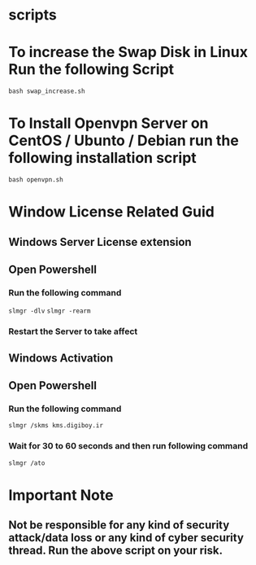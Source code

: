 # scripts

# To increase the Swap Disk in Linux Run the following Script
`bash swap_increase.sh`

# To Install Openvpn Server on CentOS / Ubunto / Debian run the following installation script
`bash openvpn.sh`


# Window License Related Guid

## Windows Server License extension
## Open Powershell
### Run the following command
`slmgr -dlv`
`slmgr -rearm`
### Restart the Server to take affect

## Windows Activation
## Open Powershell
### Run the following command
`slmgr /skms kms.digiboy.ir`
### Wait for 30 to 60 seconds and then run following command
`slmgr /ato`

# Important Note
## Not be responsible for any kind of security attack/data loss or any kind of cyber security thread. Run the above script on your risk.
